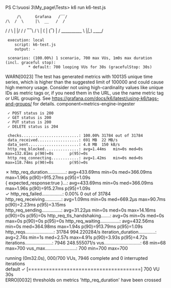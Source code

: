 PS C:\vuosi 3\My_page\Tests> k6 run k6-test.js

         /\      Grafana   /‾‾/  
    /\  /  \     |\  __   /  /   
   /  \/    \    | |/ /  /   ‾‾\ 
  /          \   |   (  |  (‾)  |
 / __________ \  |_|\_\  \_____/ 

     execution: local
        script: k6-test.js
        output: -

     scenarios: (100.00%) 1 scenario, 700 max VUs, 1m0s max duration (incl. graceful stop):
              * default: 700 looping VUs for 30s (gracefulStop: 30s)

WARN[0023] The test has generated metrics with 100135 unique time series, which is higher than the suggested limit of 100000 and could cause high memory usage. Consider not using high-cardinality values like unique IDs as metric tags or, if you need them in the URL, use the name metric tag or URL grouping. See https://grafana.com/docs/k6/latest/using-k6/tags-and-groups/ for details.  component=metrics-engine-ingester

     ✓ POST status is 200
     ✓ GET status is 200
     ✓ PUT status is 200
     ✓ DELETE status is 204

     checks.........................: 100.00% 31784 out of 31784
     data_received..................: 691 MB  22 MB/s
     data_sent......................: 4.8 MB  150 kB/s
     http_req_blocked...............: avg=1.44ms   min=0s med=0s       max=132.81ms p(90)=0s       p(95)=0s
     http_req_connecting............: avg=1.42ms   min=0s med=0s       max=118.74ms p(90)=0s       p(95)=0s
   ✗ http_req_duration..............: avg=433.69ms min=0s med=366.09ms max=1.96s    p(90)=915.27ms p(95)=1.09s        
       { expected_response:true }...: avg=433.69ms min=0s med=366.09ms max=1.96s    p(90)=915.27ms p(95)=1.09s        
   ✓ http_req_failed................: 0.00%   0 out of 31784
     http_req_receiving.............: avg=1.09ms   min=0s med=669.2µs  max=90.7ms   p(90)=2.23ms   p(95)=3.15ms       
     http_req_sending...............: avg=31.22µs  min=0s med=0s       max=14.16ms  p(90)=0s       p(95)=0s
     http_req_tls_handshaking.......: avg=0s       min=0s med=0s       max=0s       p(90)=0s       p(95)=0s
     http_req_waiting...............: avg=432.56ms min=0s med=364.98ms max=1.94s    p(90)=913.79ms p(95)=1.09s        
     http_reqs......................: 31784   994.220284/s
     iteration_duration.............: avg=2.74s    min=1s med=2.57s    max=4.91s    p(90)=3.93s    p(95)=4.72s        
     iterations.....................: 7946    248.555071/s
     vus............................: 68      min=68             max=700
     vus_max........................: 700     min=700            max=700

                                                                                                                      
running (0m32.0s), 000/700 VUs, 7946 complete and 0 interrupted iterations                                            
default ✓ [======================================] 700 VU 30s                                      
ERRO[0032] thresholds on metrics 'http_req_duration' have been crossed